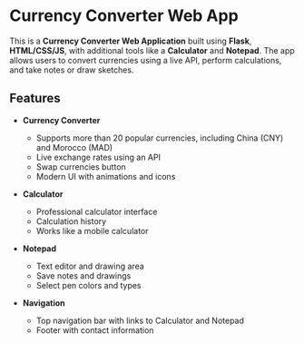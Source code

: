 # Currency Converter Web App

This is a **Currency Converter Web Application** built using **Flask**, **HTML/CSS/JS**, with additional tools like a **Calculator** and **Notepad**. The app allows users to convert currencies using a live API, perform calculations, and take notes or draw sketches.

## Features

- **Currency Converter**
  - Supports more than 20 popular currencies, including China (CNY) and Morocco (MAD)
  - Live exchange rates using an API
  - Swap currencies button
  - Modern UI with animations and icons

- **Calculator**
  - Professional calculator interface
  - Calculation history
  - Works like a mobile calculator

- **Notepad**
  - Text editor and drawing area
  - Save notes and drawings
  - Select pen colors and types

- **Navigation**
  - Top navigation bar with links to Calculator and Notepad
  - Footer with contact information

